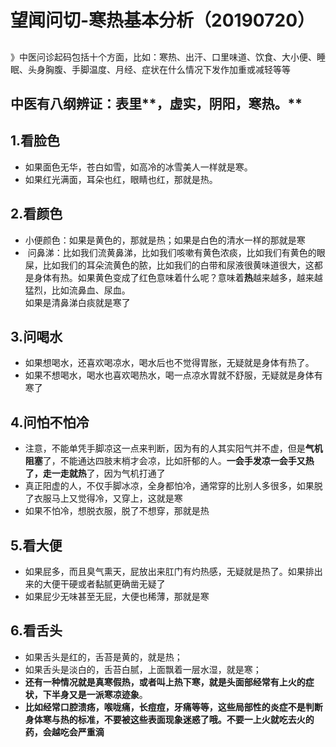 # 望闻问切-寒热基本分析（20190720）

<a name="CA44f"></a>
## 
》中医问诊起码包括十个方面，比如：寒热、出汗、口里味道、饮食、大小便、睡眠、头身胸腹、手脚温度、月经、症状在什么情况下发作加重或减轻等等
<a name="OqlI0"></a>
## 中医有八纲辨证：**表里****，****虚实****，****阴阳****，****寒热****。**
<a name="eN0lM"></a>
## 
<a name="TibNB"></a>
## 1.看脸色

- 如果面色无华，苍白如雪，如高冷的冰雪美人一样就是寒。
- 如果红光满面，耳朵也红，眼睛也红，那就是热。

<a name="r1f7w"></a>
## 2.看颜色

- 小便颜色：如果是黄色的，那就是热；如果是白色的清水一样的那就是寒
-  问鼻涕：比如我们流黄鼻涕，比如我们咳嗽有黄色浓痰，比如我们有黄色的眼屎，比如我们的耳朵流黄色的脓，比如我们的白带和尿液很黄味道很大，这都是身体有热。如果黄色变成了红色意味着什么呢？意味着**热**越来越多，越来越猛烈，比如流鼻血、尿血。<br />如果是清鼻涕白痰就是寒了

<a name="OSqzt"></a>
## 3.问喝水

- 如果想喝水，还喜欢喝凉水，喝水后也不觉得胃胀，无疑就是身体有热了。
- 如果不想喝水，喝水也喜欢喝热水，喝一点凉水胃就不舒服，无疑就是身体有寒了


<a name="JsFY9"></a>
## 4.问怕不怕冷

- 注意，不能单凭手脚凉这一点来判断，因为有的人其实阳气并不虚，但是**气机阻塞**了，不能通达四肢末梢才会凉，比如肝郁的人。**一会手发凉一会手又热了，走一走就热**了，因为气机打通了
- 真正阳虚的人，不仅手脚冰凉，全身都怕冷，通常穿的比别人多很多，如果脱了衣服马上又觉得冷，又穿上，这就是寒
- 如果不怕冷，想脱衣服，脱了不想穿，那就是热


<a name="xfjBN"></a>
## 5.看大便

- 如果屁多，而且臭气熏天，屁放出来肛门有灼热感，无疑就是热了。如果排出来的大便干硬或者黏腻更确凿无疑了
- 如果屁少无味甚至无屁，大便也稀薄，那就是寒


<a name="saTx1"></a>
## 6.看舌头

- 如果舌头是红的，舌苔是黄的，就是热；
- 如果舌头是淡白的，舌苔白腻，上面飘着一层水湿，就是寒；
- **还有一种情况就是真寒假热，或者叫上热下寒，就是头面部经常有上火的症状，下半身又是一派寒凉迹象**。
- **比如经常口腔溃疡，喉咙痛，长痘痘，牙痛等等，这些局部性的炎症不是判断身体寒与热的标准，不要被这些表面现象迷惑了哦。不要一上火就吃去火的药，会越吃会严重滴**
